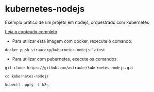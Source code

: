 # kubernetes-nodejs
Exemplo prático de um projeto em nodejs, orquestrado com kubernetes

[Leia o conteudo completo](https://www.slideshare.net/AndrStraube/kubernetes-devops)

* Para utilizar esta imagem com docker, rexecute o comando:
```
docker push straucorp/kubernetes-nodejs:latest
```

* Para utilizar com pubernetes, execute os comandos:
```
git clone https://github.com/astraube/kubernetes-nodejs.git
```
```
cd kubernetes-nodejs
```
```
kubectl apply -f k8s
```
